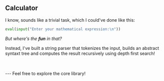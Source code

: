 ## Calculator

I know, sounds like a trivial task, which I could've done like this:

```python
eval(input("Enter your mathematical expression:\n"))
```

_But where's the **fun** in that?_

Instead, I've built a string parser that tokenizes the input, builds an abstract syntaxt tree and computes the result recursively using depth first search!

<br>
<br>
---
Feel free to explore the core library!